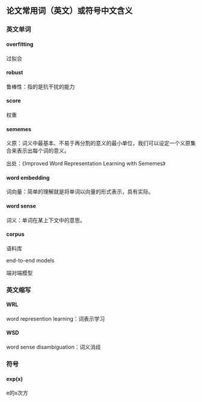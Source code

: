 ## 论文常用词（英文）或符号中文含义

### 英文单词

#### overfitting

过拟合

#### robust

鲁棒性：指的是抗干扰的能力

#### score

权重

#### sememes

义原：词义中最基本、不易于再分割的意义的最小单位，我们可以设定一个义原集合来表示出每个词的意义。

出处：《Improved   Word   Representation   Learning   with   Sememes》

#### word embedding

词向量：简单的理解就是将单词以向量的形式表示，具有实际。

#### word sense

词义：单词在某上下文中的意思。

#### corpus

语料库

end-to-end models

端对端模型

### 英文缩写

#### WRL

word represention learning：词表示学习

#### WSD

word sense disambiguation：词义消歧

### 符号

#### exp(x)

e的x次方



